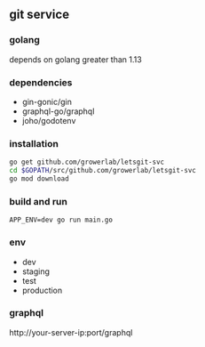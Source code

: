 ## git service

### golang
depends on golang greater than 1.13

### dependencies
- gin-gonic/gin
- graphql-go/graphql
- joho/godotenv

### installation
``` bash
go get github.com/growerlab/letsgit-svc
cd $GOPATH/src/github.com/growerlab/letsgit-svc
go mod download
```

### build and run
`APP_ENV=dev go run main.go`

### env
- dev
- staging
- test
- production

### graphql
http://your-server-ip:port/graphql
